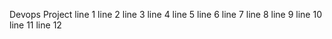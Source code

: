 Devops Project
line 1 
line 2
line 3
line 4
line 5
line 6
line 7
line 8
line 9
line 10
line 11
line 12
